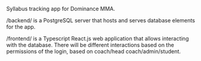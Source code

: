 Syllabus tracking app for Dominance MMA.

/backend/ is a PostgreSQL server that hosts and serves database elements for the app.

/frontend/ is a Typescript React.js web application that allows interacting with the database. There will be different interactions based on the permissions of the login, based on coach/head coach/admin/student.
